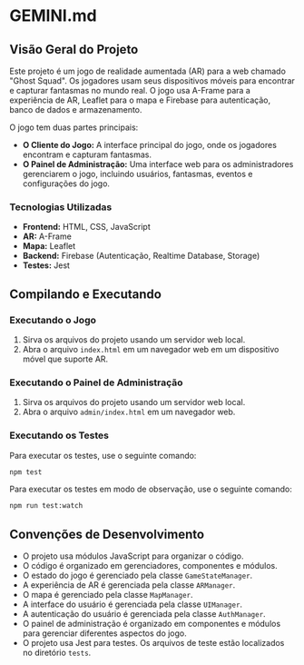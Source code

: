 # GEMINI.md

## Visão Geral do Projeto

Este projeto é um jogo de realidade aumentada (AR) para a web chamado "Ghost Squad". Os jogadores usam seus dispositivos móveis para encontrar e capturar fantasmas no mundo real. O jogo usa A-Frame para a experiência de AR, Leaflet para o mapa e Firebase para autenticação, banco de dados e armazenamento.

O jogo tem duas partes principais:

*   **O Cliente do Jogo:** A interface principal do jogo, onde os jogadores encontram e capturam fantasmas.
*   **O Painel de Administração:** Uma interface web para os administradores gerenciarem o jogo, incluindo usuários, fantasmas, eventos e configurações do jogo.

### Tecnologias Utilizadas

*   **Frontend:** HTML, CSS, JavaScript
*   **AR:** A-Frame
*   **Mapa:** Leaflet
*   **Backend:** Firebase (Autenticação, Realtime Database, Storage)
*   **Testes:** Jest

## Compilando e Executando

### Executando o Jogo

1.  Sirva os arquivos do projeto usando um servidor web local.
2.  Abra o arquivo `index.html` em um navegador web em um dispositivo móvel que suporte AR.

### Executando o Painel de Administração

1.  Sirva os arquivos do projeto usando um servidor web local.
2.  Abra o arquivo `admin/index.html` em um navegador web.
 
### Executando os Testes
 
Para executar os testes, use o seguinte comando:

```bash
npm test
```

Para executar os testes em modo de observação, use o seguinte comando:

```bash
npm run test:watch
```

## Convenções de Desenvolvimento

*   O projeto usa módulos JavaScript para organizar o código.
*   O código é organizado em gerenciadores, componentes e módulos.
*   O estado do jogo é gerenciado pela classe `GameStateManager`.
*   A experiência de AR é gerenciada pela classe `ARManager`.
*   O mapa é gerenciado pela classe `MapManager`.
*   A interface do usuário é gerenciada pela classe `UIManager`.
*   A autenticação do usuário é gerenciada pela classe `AuthManager`.
*   O painel de administração é organizado em componentes e módulos para gerenciar diferentes aspectos do jogo.
*   O projeto usa Jest para testes. Os arquivos de teste estão localizados no diretório `tests`.